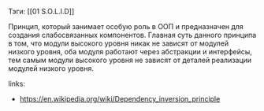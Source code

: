 Тэги: [[01 S.O.L.I.D]]

Принцип, который занимает особую роль в ООП и предназначен для создания слабосвязанных компонентов. Главная суть данного принципа в том, что модули высокого уровня никак не зависят от модулей низкого уровня, оба модуля работают через абстракции и интерфейсы, тем самым модули высокого уровня не зависят от деталей реализации модулей низкого уровня.

links: 
+ https://en.wikipedia.org/wiki/Dependency_inversion_principle